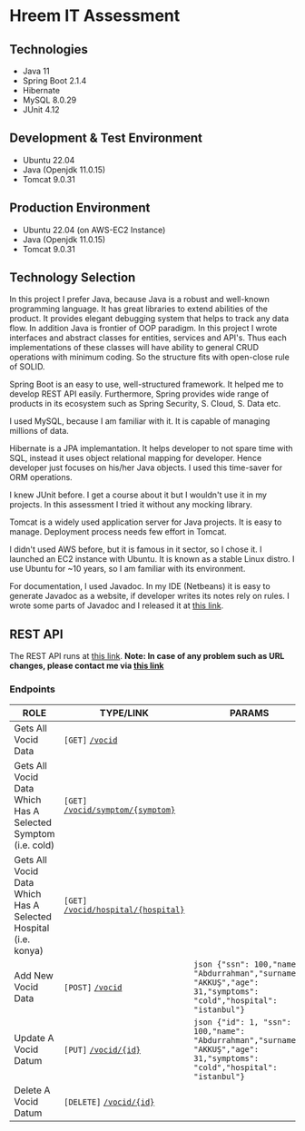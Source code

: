 ﻿# Hreem IT Assessment

## Technologies
- Java 11
- Spring Boot 2.1.4
- Hibernate
- MySQL 8.0.29
- JUnit 4.12

## Development & Test Environment
- Ubuntu 22.04
- Java (Openjdk 11.0.15)
- Tomcat 9.0.31

## Production Environment
- Ubuntu 22.04 (on AWS-EC2 Instance)
- Java (Openjdk 11.0.15)
- Tomcat 9.0.31

## Technology Selection
In this project I prefer Java, because Java is a robust and well-known programming language. It has great libraries to extend abilities of the product. It provides elegant debugging system that helps to track any data flow. In addition Java is frontier of OOP paradigm. In this project I wrote interfaces and abstract classes for entities, services and API's. Thus each implementations of these classes will have ability to general CRUD operations with minimum coding. So the structure fits with open-close rule of SOLID. 

Spring Boot is an easy to use, well-structured framework. It helped me to develop REST API easily. Furthermore, Spring provides wide range of products in its ecosystem such as Spring Security, S. Cloud, S. Data etc. 

I used MySQL, because I am familiar with it. It is capable of managing millions of data.

Hibernate is a JPA implemantation. It helps developer to not spare time with SQL, instead it uses object relational mapping for developer. Hence developer just focuses on his/her Java objects. I used this time-saver for ORM operations.

I knew JUnit before. I get a course about it but I wouldn't use it in my projects. In this assessment I tried it without any mocking library.

Tomcat is a widely used application server for Java projects. It is easy to manage. Deployment process needs few effort in Tomcat.

I didn't used AWS before, but it is famous in it sector, so I chose it. I launched an EC2 instance with Ubuntu. It is known as a stable Linux distro. I use Ubuntu for ~10 years, so I am familiar with its environment.

For documentation, I used Javadoc. In my IDE (Netbeans) it is easy to generate Javadoc as a website, if developer writes its notes rely on rules. I wrote some parts of Javadoc and I released it at [this link](http://54.235.54.206/hreem-javadoc).

## REST API
The REST API runs at [this link](http://54.235.54.206:8080/hreem).
**Note: In case of any problem such as URL changes, please contact me via [this link](mailto:a.rahmanakkus@hotmail.com)**

### Endpoints

|       ROLE      |TYPE/LINK                          |PARAMS                         |
|----------------|-------------------------------|-----------------------------|
|Gets All Vocid Data|`[GET]` [`/vocid`](http://54.235.54.206:8080/hreem/vocid)            |            |
Gets All Vocid Data Which Has A Selected Symptom (i.e. cold)         |`[GET]` [`/vocid/symptom/{symptom}`](http://54.235.54.206:8080/hreem/vocid/symptom/cold)            |         |
|Gets All Vocid Data Which Has A Selected Hospital (i.e. konya)         |`[GET]` [`/vocid/hospital/{hospital}`](http://54.235.54.206:8080/hreem/vocid/hospital/konya) |
|Add New Vocid Data|`[POST]` [`/vocid`](http://54.235.54.206:8080/hreem/vocid)| ```json {"ssn": 100,"name": "Abdurrahman","surname": "AKKUŞ","age": 31,"symptoms": "cold","hospital": "istanbul"}``` 
|Update A Vocid Datum|`[PUT]` [`/vocid/{id}`](http://54.235.54.206:8080/hreem/vocid/1)|```json {"id": 1, "ssn": 100,"name": "Abdurrahman","surname": "AKKUŞ","age": 31,"symptoms": "cold","hospital": "istanbul"}``` 
|Delete A Vocid Datum|`[DELETE]` [`/vocid/{id}`](http://54.235.54.206:8080/hreem/vocid/1)|

